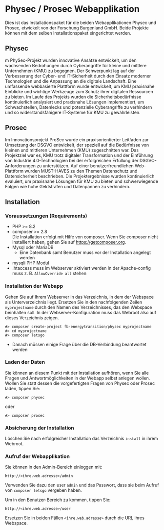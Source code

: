 # Physec / Prosec Webapplikation

Dies ist das Installationspaket für die beiden Webapplikationen Physec und Prosec, etwickelt von der Forschung Burgenland
GmbH. Beide Projekte können mit dem selben Installationspaket eingerichtet werden.

## Physec

m PhySec-Projekt wurden innovative Ansätze entwickelt, um den wachsenden Bedrohungen durch Cyberangriffe für kleine und mittlere Unternehmen (KMU) zu begegnen. Der Schwerpunkt lag auf der Verbesserung der Cyber- und IT-Sicherheit durch den Einsatz moderner Technologien und die Anpassung an die digitale Landschaft. Eine umfassende webbasierte Plattform wurde entwickelt, um KMU praxisnahe Einblicke und wichtige Werkzeuge zum Schutz ihrer digitalen Ressourcen zu bieten. Im Laufe des Projekts wurden die Sicherheitsbedürfnisse kontinuierlich analysiert und praxisnahe Lösungen implementiert, um Schwachstellen, Datenlecks und potenzielle Cyberangriffe zu verhindern und so widerstandsfähigere IT-Systeme für KMU zu gewährleisten.

## Prosec

Im Innovationsprojekt ProSec wurde ein praxisorientierter Leitfaden zur Umsetzung der DSGVO entwickelt, der speziell auf die Bedürfnisse von kleinen und mittleren Unternehmen (KMU) zugeschnitten war. Das Projektziel war es, KMU trotz digitaler Transformation und der Einführung von Industrie 4.0-Technologien bei der erfolgreichen Erfüllung der DSGVO-Anforderungen zu unterstützen. Auf einer benutzerfreundlichen Web-Plattform wurden MUST-HAVES zu den Themen Datenschutz und Datensicherheit beschrieben. Die Projektergebnisse wurden kontinuierlich evaluiert, um praxisnahe Lösungen für KMU zu bieten und schwerwiegende Folgen wie hohe Geldstrafen und Datenpannen zu verhindern.

## Installation

### Voraussetzungen (Requirements)

- PHP >= 8.2
- composer >= 2.8  
  Die Installation erfolgt mit Hilfe von composer. Wenn Sie composer nicht installiert haben, gehen Sie auf https://getcomposer.org.
- Mysql oder MariaDB
  - Eine Datenbank samt Benutzer muss vor der Installation angelegt werden
- mysqli PHP Modul
- .htaccess muss im Webserver aktiviert werden
  In der Apache-config muss z. B. `AllowOverride all` stehen

### Installation der Webapp

Gehen Sie auf Ihrem Webserver in das Verzeichnis, in dem der Webspace als Unterverzeichnis liegt. Ersetzen Sie in
den nachfolgenden Zeilen `myprojectname` durch den Namen des Verzeichnisses, das den Webspace beinhalten soll. In
der Webserver-Konfiguration muss das Webroot also auf dieses Verzeichnis zeigen.

```
#> composer create-project fb-energytransition/physec myprojectname
#> cd myprojectname
#> composer letsgo
```
- Danach müssen einige Frage über die DB-Verbindung beantwortet werden

### Laden der Daten

Sie können an diesem Punkt mit der Installation aufhören, wenn Sie alle Fragen und Antwortmöglichkeiten in der Webapp
selbst anlegen wollen. Wollen Sie statt dessen die vorgefertigten Fragen von Physec oder Prosec laden, tippen Sie:

```
#> composer physec
```
oder
```
#> composer prosec
```

### Absicherung der Installation

Löschen Sie nach erfolgreicher Installation das Verzeichnis `install` in ihrem Webroot.

### Aufruf der Webapplikation

Sie können in den Admin-Bereich einloggen mit:

```
http://<ihre.web.adresse>/admin
```
Verwenden Sie dazu den user `admin` und das Passwort, dass sie beim Aufruf von `composer letsgo` vergeben haben.

Um in den Benutzer-Bereich zu kommen, tippen Sie:

```
http://<ihre.web.adresse>/user
```
Ersetzen Sie in beiden Fällen `<ihre.web.adresse>` durch die URL ihres Webspace.
